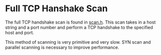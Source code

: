 # Full TCP Hanshake Scan

The full TCP handshake scan is found in [scan.h](../include/scan.h). This scan takes in a host string and a port number and perform a TCP handshake to the specified host and port.

This method of scanning is very primitive and very slow. SYN scan and parallel scanning is necessary to improve performance.
